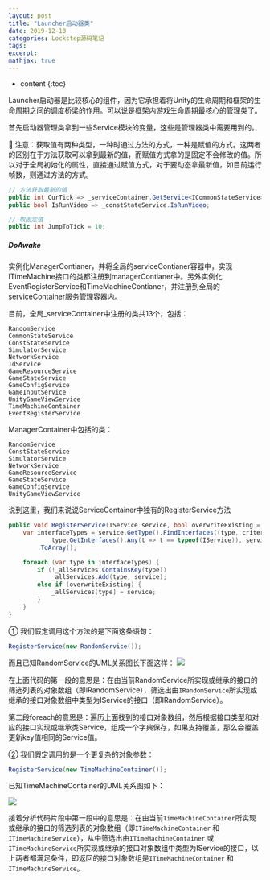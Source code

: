 ```yaml
---
layout: post
title: "Launcher启动器类"
date: 2019-12-10
categories: Lockstep源码笔记
tags: 
excerpt: 
mathjax: true
---
```


* content
{:toc}

Launcher启动器是比较核心的组件，因为它承担着将Unity的生命周期和框架的生命周期之间的调度桥梁的作用。可以说是框架内游戏生命周期最核心的管理类了。

首先启动器管理类拿到一些Service模块的变量，这些是管理器类中需要用到的。

💬 注意：获取值有两种类型，一种时通过方法的方式，一种是赋值的方式。这两者的区别在于方法获取可以拿到最新的值，而赋值方式拿的是固定不会修改的值。所以对于全局初始化的属性，直接通过赋值方式，对于要动态拿最新值，如目前运行帧数，则通过方法的方式。

```c#
// 方法获取最新的值
public int CurTick => _serviceContainer.GetService<ICommonStateService>().Tick;
public bool IsRunVideo => _constStateService.IsRunVideo;

// 取固定值
public int JumpToTick = 10;
```



##### DoAwake

实例化ManagerContianer，并将全局的serviceContianer容器中，实现ITimeMachine接口的类都注册到managerContianer中。另外实例化EventRegisterService和TimeMachineContianer，并注册到全局的serviceContainer服务管理容器内。

目前，全局_serviceContainer中注册的类共13个，包括：

```text
RandomService
CommonStateService
ConstStateService
SimulatorService
NetworkService
IdService
GameResourceService
GameStateService
GameConfigService
GameInputService
UnityGameViewService
TimeMachineContainer
EventRegisterService
```

ManagerContainer中包括的类：
```text
RandomService
ConstStateService
SimulatorService
NetworkService
GameResourceService
GameStateService
GameConfigService
UnityGameViewService
```

说到这里，我们来说说ServiceContainer中独有的RegisterService方法

```c#
public void RegisterService(IService service, bool overwriteExisting = true){
	var interfaceTypes = service.GetType().FindInterfaces((type, criteria) =>
			type.GetInterfaces().Any(t => t == typeof(IService)), service)
		.ToArray();

	foreach (var type in interfaceTypes) {
		if (!_allServices.ContainsKey(type))
			_allServices.Add(type, service);
		else if (overwriteExisting) {
			_allServices[type] = service;
		}
	}
}
```

① 我们假定调用这个方法的是下面这条语句：

```c#
RegisterService(new RandomService());
```
而且已知RandomService的UML关系图长下面这样：
![](https://longshilin.com/images/20191028150114.png)

在上面代码的第一段的意思是：在由当前RandomService所实现或继承的接口的筛选列表的对象数组（即IRandomService），筛选出由`IRandomService`所实现或继承的接口对象数组中类型为IService的接口（即IRandomService）。

第二段foreach的意思是：遍历上面找到的接口对象数组，然后根据接口类型和对应的接口实现或继承类Service，组成一个字典保存，如果支持覆盖，那么会覆盖更新key值相同的Service值。

② 我们假定调用的是一个更复杂的对象参数：
```c#
RegisterService(new TimeMachineContainer());
```
已知TimeMachineContainer的UML关系图如下：

![](https://longshilin.com/images/20191028161708.png)

接着分析代码片段中第一段中的意思是：在由当前`TimeMachineContainer`所实现或继承的接口的筛选列表的对象数组（即`ITimeMachineContainer` 和 `ITimeMachineService`），从中筛选出由`ITimeMachineContainer` 或 `ITimeMachineService`所实现或继承的接口对象数组中类型为IService的接口，以上两者都满足条件，即返回的接口对象数组是`ITimeMachineContainer` 和 `ITimeMachineService`。

